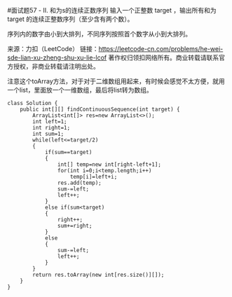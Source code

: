 #面试题57 - II. 和为s的连续正数序列
输入一个正整数 target ，输出所有和为 target 的连续正整数序列（至少含有两个数）。

序列内的数字由小到大排列，不同序列按照首个数字从小到大排列。

来源：力扣（LeetCode）
链接：https://leetcode-cn.com/problems/he-wei-sde-lian-xu-zheng-shu-xu-lie-lcof
著作权归领扣网络所有。商业转载请联系官方授权，非商业转载请注明出处。

注意这个toArray方法，对于对于二维数组用起来，有时候会感觉不太方便，就用一个list，里面放一个一维数组，最后将list转为数组。
```
class Solution {
    public int[][] findContinuousSequence(int target) {
        ArrayList<int[]> res=new ArrayList<>();
        int left=1;
        int right=1;
        int sum=1;
        while(left<=target/2)
        {
            if(sum==target)
            {
                int[] temp=new int[right-left+1];
                for(int i=0;i<temp.length;i++)
                    temp[i]=left+i;
                res.add(temp);
                sum-=left;
                left++;
            }
            else if(sum<target)
            {
                right++;
                sum+=right;
            }
            else 
            {
                sum-=left;
                left++;
            }
        }
        return res.toArray(new int[res.size()][]);
    }
}
```